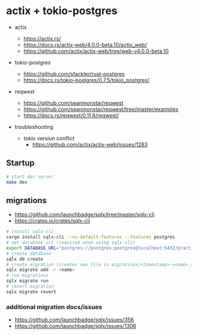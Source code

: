 # actix + tokio-postgres

- actix
  - https://actix.rs/
  - https://docs.rs/actix-web/4.0.0-beta.10/actix_web/
  - https://github.com/actix/actix-web/tree/web-v4.0.0-beta.10

- tokio-postgres
  - https://github.com/sfackler/rust-postgres
  - https://docs.rs/tokio-postgres/0.7.5/tokio_postgres/

- reqwest
  - https://github.com/seanmonstar/reqwest
  - https://github.com/seanmonstar/reqwest/tree/master/examples
  - https://docs.rs/reqwest/0.11.6/reqwest/

- troubleshooting
  - tokio version conflict
    - https://github.com/actix/actix-web/issues/1283

## Startup

```bash
# start dev server
make dev
```

## migrations

- https://github.com/launchbadge/sqlx/tree/master/sqlx-cli
- https://crates.io/crates/sqlx-cli

```bash
# install sqlx-cli
cargo install sqlx-cli --no-default-features --features postgres
# set database url (required when using sqlx-cli)
export DATABASE_URL="postgres://postgres:postgres@localhost:5432/practice"
# create database
sqlx db create
# create migration (creates new file in migrations/<timestamp>-<name>.sql)
sqlx migrate add -r <name>
# run migrations
sqlx migrate run
# revert migration
sqlx migrate revert
```

### additional migration docs/issues

- https://github.com/launchbadge/sqlx/issues/356
- https://github.com/launchbadge/sqlx/issues/1306